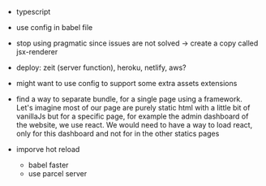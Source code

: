 - typescript

- use config in babel file

- stop using pragmatic since issues are not solved
    -> create a copy called jsx-renderer

- deploy: zeit (server function), heroku, netlify, aws?

- might want to use config to support some extra assets extensions

- find a way to separate bundle, for a single page using a framework. Let's imagine most of our page are purely static html with a little bit of vanillaJs but for a specific page, for example the admin dashboard of the website, we use react. We would need to have a way to load react, only for this dashboard and not for in the other statics pages

- imporve hot reload
    + babel faster
    + use parcel server